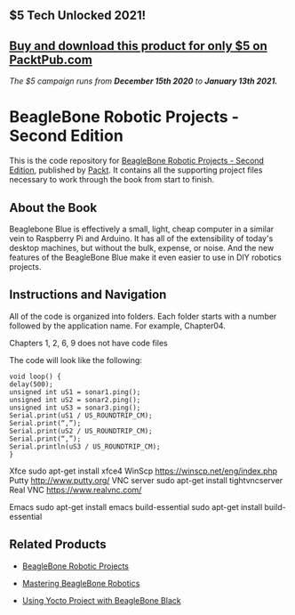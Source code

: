 ## $5 Tech Unlocked 2021!
[Buy and download this product for only $5 on PacktPub.com](https://www.packtpub.com/)
-----
*The $5 campaign         runs from __December 15th 2020__ to __January 13th 2021.__*

# BeagleBone Robotic Projects - Second Edition
This is the code repository for [BeagleBone Robotic Projects - Second Edition](https://www.packtpub.com/hardware-and-creative/beaglebone-robotic-projects-second-edition?utm_source=github&utm_medium=repository&utm_campaign=9781788293136), published by [Packt](https://www.packtpub.com/?utm_source=github). It contains all the supporting project files necessary to work through the book from start to finish.
## About the Book
Beaglebone Blue is effectively a small, light, cheap computer in a similar vein to Raspberry Pi and Arduino. It has all of the extensibility of today's desktop machines, but without the bulk, expense, or noise. And the new features of the BeagleBone Blue make it even easier to use in DIY robotics projects.


## Instructions and Navigation
All of the code is organized into folders. Each folder starts with a number followed by the application name. For example, Chapter04.

Chapters 1, 2, 6, 9  does not  have code files

The code will look like the following:
```
void loop() {
delay(500);
unsigned int uS1 = sonar1.ping();
unsigned int uS2 = sonar2.ping();
unsigned int uS3 = sonar3.ping();
Serial.print(uS1 / US_ROUNDTRIP_CM);
Serial.print(“,”);
Serial.print(uS2 / US_ROUNDTRIP_CM);
Serial.print(“,”);
Serial.println(uS3 / US_ROUNDTRIP_CM);
}
```


Xfce sudo apt-get install xfce4
WinScp https://winscp.net/eng/index.php
Putty http://www.putty.org/
VNC server sudo apt-get install tightvncserver
Real VNC https://www.realvnc.com/

Emacs sudo apt-get install emacs
build-essential sudo apt-get install build-essential

## Related Products
* [BeagleBone Robotic Projects](https://www.packtpub.com/hardware-and-creative/beaglebone-robotic-projects?utm_source=github&utm_medium=repository&utm_campaign=9781783559329)

* [Mastering BeagleBone Robotics](https://www.packtpub.com/hardware-and-creative/mastering-beaglebone-robotics?utm_source=github&utm_medium=repository&utm_campaign=9781783988907)

* [Using Yocto Project with BeagleBone Black](https://www.packtpub.com/hardware-and-creative/yocto-beaglebone?utm_source=github&utm_medium=repository&utm_campaign=9781785289736)
